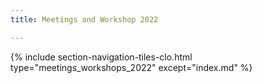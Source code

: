 ```yaml
---
title: Meetings and Workshop 2022

---
```


{% include section-navigation-tiles-clo.html type="meetings_workshops_2022" except="index.md" %}